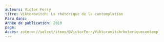 ```yaml
---
auteurs: Victor Ferry
titre: Viktorovitch: La rhétorique de la contemplation
Paru dans: 
Année de publication: 2019
page: 
Accès: zotero://select/items/@VictorFerryViktorovitchrhetoriquecontemplation2019
---
```


